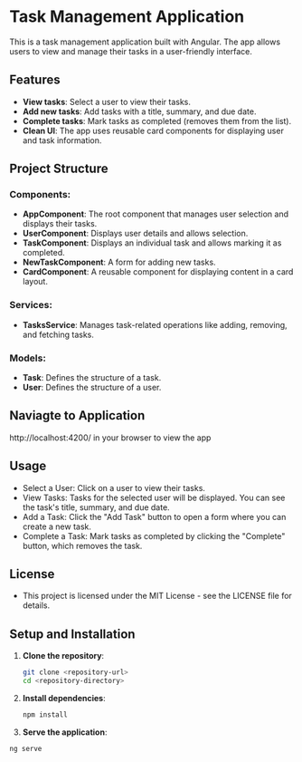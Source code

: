 # Task Management Application

This is a task management application built with Angular. The app allows users to view and manage their tasks in a user-friendly interface.

## Features

- **View tasks**: Select a user to view their tasks.
- **Add new tasks**: Add tasks with a title, summary, and due date.
- **Complete tasks**: Mark tasks as completed (removes them from the list).
- **Clean UI**: The app uses reusable card components for displaying user and task information.

## Project Structure

### Components:
- **AppComponent**: The root component that manages user selection and displays their tasks.
- **UserComponent**: Displays user details and allows selection.
- **TaskComponent**: Displays an individual task and allows marking it as completed.
- **NewTaskComponent**: A form for adding new tasks.
- **CardComponent**: A reusable component for displaying content in a card layout.
  
### Services:
- **TasksService**: Manages task-related operations like adding, removing, and fetching tasks.
  
### Models:
- **Task**: Defines the structure of a task.
- **User**: Defines the structure of a user.

## Naviagte to Application
http://localhost:4200/ in your browser to view the app

## Usage
- Select a User: Click on a user to view their tasks.
- View Tasks: Tasks for the selected user will be displayed. You can see the task's title, summary, and due date.
- Add a Task: Click the "Add Task" button to open a form where you can create a new task.
- Complete a Task: Mark tasks as completed by clicking the "Complete" button, which removes the task.

## License
- This project is licensed under the MIT License - see the LICENSE file for details.

## Setup and Installation

1. **Clone the repository**:

   ```bash
   git clone <repository-url>
   cd <repository-directory>

2. **Install dependencies**:

   ```bash
   npm install

3. **Serve the application**:

  ```bash
  ng serve
